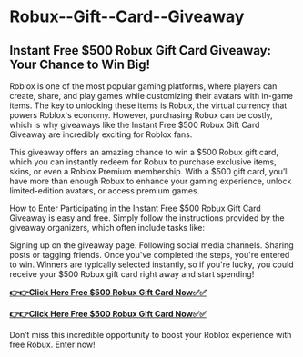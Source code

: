 # Robux--Gift--Card--Giveaway

## Instant Free $500 Robux Gift Card Giveaway: Your Chance to Win Big!

Roblox is one of the most popular gaming platforms, where players can create, share, and play games while customizing their avatars with in-game items. The key to unlocking these items is Robux, the virtual currency that powers Roblox's economy. However, purchasing Robux can be costly, which is why giveaways like the Instant Free $500 Robux Gift Card Giveaway are incredibly exciting for Roblox fans.

This giveaway offers an amazing chance to win a $500 Robux gift card, which you can instantly redeem for Robux to purchase exclusive items, skins, or even a Roblox Premium membership. With a $500 gift card, you’ll have more than enough Robux to enhance your gaming experience, unlock limited-edition avatars, or access premium games.

How to Enter
Participating in the Instant Free $500 Robux Gift Card Giveaway is easy and free. Simply follow the instructions provided by the giveaway organizers, which often include tasks like:

Signing up on the giveaway page.
Following social media channels.
Sharing posts or tagging friends.
Once you've completed the steps, you're entered to win. Winners are typically selected instantly, so if you're lucky, you could receive your $500 Robux gift card right away and start spending!

[**👉👉Click Here Free $500 Robux Gift Card Now✅✅**](https://free-gift-card.raj-solution.com/958f890)

[**👉👉Click Here Free $500 Robux Gift Card Now✅✅**](https://free-gift-card.raj-solution.com/958f890)


Don’t miss this incredible opportunity to boost your Roblox experience with free Robux. Enter now!
